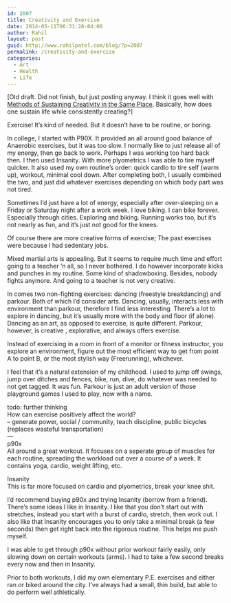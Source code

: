 ```yaml
---
id: 2007
title: Creativity and Exercise
date: 2014-05-11T06:31:28-04:00
author: Rahil
layout: post
guid: http://www.rahilpatel.com/blog/?p=2007
permalink: /creativity-and-exercise
categories:
  - Art
  - Health
  - Life
---
```

[Old draft. Did not finish, but just posting anyway. I think it goes well with [Methods of Sustaining Creativity in the Same Place](http://www.rahilpatel.com/blog/methods-of-sustaining-creativity-in-the-same-place). Basically, how does one sustain life while consistently creating?]

Exercise! It&#8217;s kind of needed. But it doesn&#8217;t have to be routine, or boring.

In college, I started with P90X. It provided an all around good balance of Anaerobic exercises, but it was too slow. I normally like to just release all of my energy, then go back to work. Perhaps I was working too hard back then. I then used Insanity. With more plyometrics I was able to tire myself quicker. It also used my own routine&#8217;s order: quick cardio to tire self (warm up), workout, minimal cool down. After completing both, I usually combined the two, and just did whatever exercises depending on which body part was not tired.

Sometimes I&#8217;d just have a lot of energy, especially after over-sleeping on a Friday or Saturday night after a work week. I love biking. I can bike forever. Especially through cities. Exploring and biking. Running works too, but it&#8217;s not nearly as fun, and it&#8217;s just not good for the knees.

Of course there are more creative forms of exercise; The past exercises were because I had sedentary jobs.

Mixed martial arts is appealing. But it seems to require much time and effort going to a teacher &#8216;n all, so I never bothered. I do however incorporate kicks and punches in my routine. Some kind of shadowboxing. Besides, nobody fights anymore. And going to a teacher is not very creative.

In comes two non-fighting exercises: dancing (freestyle breakdancing) and parkour. Both of which I&#8217;d consider arts. Dancing, usually, interacts less with environment than parkour, therefore I find less interesting. There&#8217;s a lot to explore in dancing, but it&#8217;s usually more with the body and floor (if alone). Dancing as an art, as opposed to exercise, is quite different. Parkour, however, is creative , explorative, and always offers exercise.

Instead of exercising in a room in front of a monitor or fitness instructor, you explore an environment, figure out the most efficient way to get from point A to point B, or the most stylish way (Freerunning), whichever.

I feel that it&#8217;s a natural extension of my childhood. I used to jump off swings, jump over ditches and fences, bike, run, dive, do whatever was needed to not get tagged. It was fun. Parkour is just an adult version of those playground games I used to play, now with a name.

todo: further thinking  
How can exercise positively affect the world?  
&#8211; generate power, social / community, teach discipline, public bicycles (replaces wasteful transportation)  
&#8212;  
p90x  
All around a great workout. It focuses on a seperate group of muscles for each routine, spreading the workload out over a course of a week. It contains yoga, cardio, weight lifting, etc.

Insanity  
This is far more focused on cardio and plyometrics, break your knee shit.

I&#8217;d recommend buying p90x and trying Insanity (borrow from a friend). There&#8217;s some ideas I like in Insanity. I like that you don&#8217;t start out with stretches, instead you start with a burst of cardio, stretch, then work out. I also like that Insanity encourages you to only take a minimal break (a few seconds) then get right back into the rigorous routine. This helps me push myself.

I was able to get through p90x without prior workout fairly easily, only slowing down on certain workouts (arms). I had to take a few second breaks every now and then in Insanity.

Prior to both workouts, I did my own elementary P.E. exercises and either ran or biked around the city. I&#8217;ve always had a small, thin build, but able to do perform well athletically.